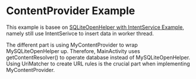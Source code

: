 # ContentProvider Example

This example is basee on [SQLiteOpenHelper with IntentService Example](https://github.com/terracotta-ko/Android_Treasure_House/tree/master/SQLiteOpenHelper_with_IntentService_Example), namely still use IntentSerivce to insert data in worker thread.

The different part is using MyContentProvider to wrap MySQLiteOpenHelper up.
Therefore, MainActivity uses getContentResolver() to operate database instead of MySQLiteOpenHelper.
Using UriMatcher to create URL rules is the crucial part when implementing MyContentProvider.